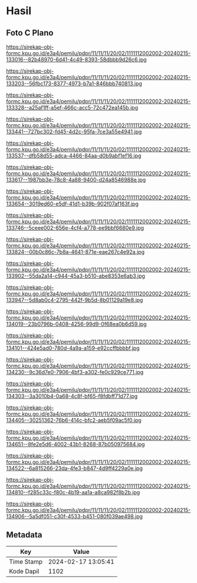 # Hasil

## Foto C Plano

https://sirekap-obj-formc.kpu.go.id/e3a4/pemilu/pdpr/11/11/11/20/02/1111112002002-20240215-133016--82b48970-6d41-4c49-8393-58dbbb9d26c6.jpg

https://sirekap-obj-formc.kpu.go.id/e3a4/pemilu/pdpr/11/11/11/20/02/1111112002002-20240215-133203--56fbc173-8377-4973-b7a1-846bbb740813.jpg

https://sirekap-obj-formc.kpu.go.id/e3a4/pemilu/pdpr/11/11/11/20/02/1111112002002-20240215-133328--a25af1ff-a5ef-466c-acc5-72c472ea145b.jpg

https://sirekap-obj-formc.kpu.go.id/e3a4/pemilu/pdpr/11/11/11/20/02/1111112002002-20240215-133441--727bc302-fd45-4d2c-95fa-7ce3a55e4941.jpg

https://sirekap-obj-formc.kpu.go.id/e3a4/pemilu/pdpr/11/11/11/20/02/1111112002002-20240215-133537--dfb58d55-adca-4466-84aa-d0b9abf1ef16.jpg

https://sirekap-obj-formc.kpu.go.id/e3a4/pemilu/pdpr/11/11/11/20/02/1111112002002-20240215-133617--1987bb3e-78c8-4a88-9400-d24a8546988e.jpg

https://sirekap-obj-formc.kpu.go.id/e3a4/pemilu/pdpr/11/11/11/20/02/1111112002002-20240215-133654--3019ed60-e5df-41d1-b39b-902f07af163f.jpg

https://sirekap-obj-formc.kpu.go.id/e3a4/pemilu/pdpr/11/11/11/20/02/1111112002002-20240215-133746--5ceee002-656e-4cf4-a778-ee9bbf6680e9.jpg

https://sirekap-obj-formc.kpu.go.id/e3a4/pemilu/pdpr/11/11/11/20/02/1111112002002-20240215-133824--00b0c86c-7b8a-4641-871e-eae267c4e92a.jpg

https://sirekap-obj-formc.kpu.go.id/e3a4/pemilu/pdpr/11/11/11/20/02/1111112002002-20240215-133902--55da2a14-c944-45a3-b510-abe8353e6ab3.jpg

https://sirekap-obj-formc.kpu.go.id/e3a4/pemilu/pdpr/11/11/11/20/02/1111112002002-20240215-133947--5d8ab0c4-2795-442f-9b5d-8b01129a19e8.jpg

https://sirekap-obj-formc.kpu.go.id/e3a4/pemilu/pdpr/11/11/11/20/02/1111112002002-20240215-134019--23b0796b-0408-4256-99d9-0f68ea0b6d59.jpg

https://sirekap-obj-formc.kpu.go.id/e3a4/pemilu/pdpr/11/11/11/20/02/1111112002002-20240215-134101--424e5ad0-780d-4a9a-a159-e92ccffbbbbf.jpg

https://sirekap-obj-formc.kpu.go.id/e3a4/pemilu/pdpr/11/11/11/20/02/1111112002002-20240215-134230--9c36d7e0-7906-4bf3-a302-fe0c929ce771.jpg

https://sirekap-obj-formc.kpu.go.id/e3a4/pemilu/pdpr/11/11/11/20/02/1111112002002-20240215-134303--3a3010b4-0a68-4c8f-bf65-f8fdbff71d77.jpg

https://sirekap-obj-formc.kpu.go.id/e3a4/pemilu/pdpr/11/11/11/20/02/1111112002002-20240215-134405--30251362-76b6-414c-bfc2-aeb5f09ac5f0.jpg

https://sirekap-obj-formc.kpu.go.id/e3a4/pemilu/pdpr/11/11/11/20/02/1111112002002-20240215-134651--8fe2e5d6-4002-43b1-8268-87b050975684.jpg

https://sirekap-obj-formc.kpu.go.id/e3a4/pemilu/pdpr/11/11/11/20/02/1111112002002-20240215-134522--6a815266-23da-4fe3-b847-4d9ff4229a0e.jpg

https://sirekap-obj-formc.kpu.go.id/e3a4/pemilu/pdpr/11/11/11/20/02/1111112002002-20240215-134810--f285c33c-f80c-4b19-aa1a-a8ca982f8b2b.jpg

https://sirekap-obj-formc.kpu.go.id/e3a4/pemilu/pdpr/11/11/11/20/02/1111112002002-20240215-134906--5a5df051-c30f-4533-b451-080f039ae498.jpg


## Metadata

| Key        | Value               |
| ---------- | ------------------- |
| Time Stamp | 2024-02-17 13:05:41 |
| Kode Dapil | 1102                |



